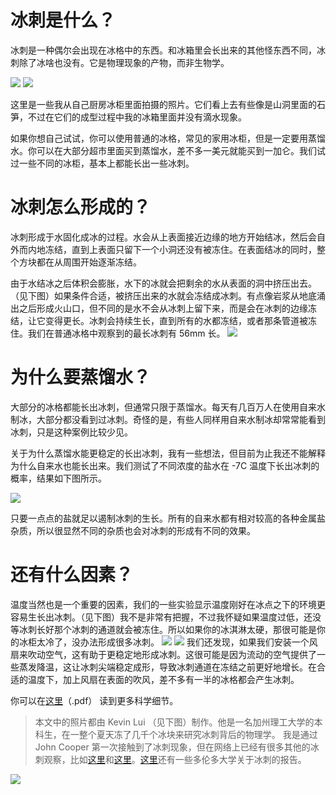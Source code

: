 
# 冰刺是什么？
冰刺是一种偶尔会出现在冰格中的东西。和冰箱里会长出来的其他怪东西不同，冰刺除了冰啥也没有。它是物理现象的产物，而非生物学。

![](https://raw.githubusercontent.com/catbaron0/blog/master/images/202243165736.png)
![](https://raw.githubusercontent.com/catbaron0/blog/master/images/202243165959.png)

这里是一些我从自己厨房冰柜里面拍摄的照片。它们看上去有些像是山洞里面的石笋，不过在它们的成型过程中我的冰箱里面并没有滴水现象。

如果你想自己试试，你可以使用普通的冰格，常见的家用冰柜，但是一定要用蒸馏水。你可以在大部分超市里面买到蒸馏水，差不多一美元就能买到一加仑。我们试过一些不同的冰柜，基本上都能长出一些冰刺。

# 冰刺怎么形成的？

冰刺形成于水固化成冰的过程。水会从上表面接近边缘的地方开始结冰，然后会自外而内地冻结，直到上表面只留下一个小洞还没有被冻住。在表面结冰的同时，整个方块都在从周围开始逐渐冻结。

由于水结冰之后体积会膨胀，水下的冰就会把剩余的水从表面的洞中挤压出去。（见下图）如果条件合适，被挤压出来的水就会冻结成冰刺。有点像岩浆从地底涌出之后形成火山口，但不同的是水不会从冰刺上留下来，而是会在冰刺的边缘冻结，让它变得更长。冰刺会持续生长，直到所有的水都冻结，或者那条管道被冻住。我们在普通冰格中观察到的最长冰刺有 56mm 长。
![](https://raw.githubusercontent.com/catbaron0/blog/master/images/202243171219.png)

# 为什么要蒸馏水？
大部分的冰格都能长出冰刺，但通常只限于蒸馏水。每天有几百万人在使用自来水制冰，大部分都没看到过冰刺。奇怪的是，有些人同样用自来水制冰却常常能看到冰刺，只是这种案例比较少见。

关于为什么蒸馏水能更稳定的长出冰刺，我有一些想法，但目前为止我还不能解释为什么自来水也能长出来。我们测试了不同浓度的盐水在 -7C 温度下长出冰刺的概率，结果如下图所示。

![](https://raw.githubusercontent.com/catbaron0/blog/master/images/202243172111.png)

只要一点点的盐就足以遏制冰刺的生长。所有的自来水都有相对较高的各种金属盐杂质，所以很显然不同的杂质也会对冰刺的形成有不同的效果。

# 还有什么因素？
温度当然也是一个重要的因素，我们的一些实验显示温度刚好在冰点之下的环境更容易生长出冰刺。（见下图）我不是非常有把握，不过我怀疑如果温度过低，还没等冰刺长好那个冰刺的通道就会被冻住。所以如果你的冰淇淋太硬，那很可能是你的冰柜太冷了，没办法形成很多冰刺。
![](https://raw.githubusercontent.com/catbaron0/blog/master/images/202243173918.png)
![](https://raw.githubusercontent.com/catbaron0/blog/master/images/202243173941.png)
我们还发现，如果我们安装一个风扇来吹动空气，这有助于更稳定地形成冰刺。这很可能是因为流动的空气提供了一些蒸发降温，这让冰刺尖端稳定成形，导致冰刺通道在冻结之前更好地增长。在合适的温度下，加上风扇在表面的吹风，差不多有一半的冰格都会产生冰刺。

你可以在[这里](http://www.its.caltech.edu/~atomic/snowcrystals/icespikes/icespikes.pdf)（.pdf）
读到更多科学细节。

> 本文中的照片都由 Kevin Lui （见下图）制作。他是一名加州理工大学的本科生，在一整个夏天冻了几千个冰块来研究冰刺背后的物理学。
> 我是通过 John Cooper 第一次接触到了冰刺现象，但在网络上已经有很多其他的冰刺观察，比如[这里](http://members.shaw.ca/FibbWEB/)和[这里](http://www.photodude.com/pixel/archives/00000047.shtml)。[这里](http://www.physics.utoronto.ca/~smorris/edl/icespikes/icespikes.html)还有一些多伦多大学关于冰刺的报告。

![](https://raw.githubusercontent.com/catbaron0/blog/master/images/202243174356.png)